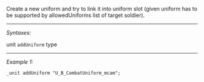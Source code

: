 Create a new uniform and try to link it into uniform slot (given uniform has to be supported by allowedUniforms list of target soldier).


---
*Syntaxes:*

unit `addUniform` type

---
*Example 1:*

```sqf
_unit addUniform "U_B_CombatUniform_mcam";
```